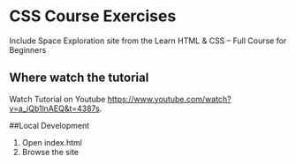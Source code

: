 # CSS Course Exercises

Include Space Exploration site from the Learn HTML & CSS – Full Course for Beginners

## Where watch the tutorial 

Watch Tutorial on Youtube https://www.youtube.com/watch?v=a_iQb1lnAEQ&t=4387s.

##Local Development

1. Open index.html
2. Browse the site
